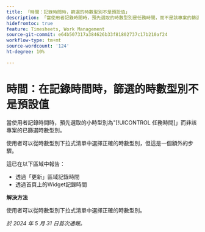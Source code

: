 ```yaml
---
title: 「時間：記錄時間時，篩選的時數型別不是預設值」
description: 「當使用者記錄時間時，預先選取的時數型別是任務時間，而不是該專案的篩選時數型別。」
hidefromtoc: true
feature: Timesheets, Work Management
source-git-commit: e64b507317a384626b33f81802737c17b210af24
workflow-type: tm+mt
source-wordcount: '124'
ht-degree: 10%

---
```



# 時間：在記錄時間時，篩選的時數型別不是預設值

當使用者記錄時間時，預先選取的小時型別為&quot;[!UICONTROL 任務時間]」而非該專案的已篩選時數型別。

使用者可以從時數型別下拉式清單中選擇正確的時數型別，但這是一個額外的步驟。

這已在以下區域中報告：

* 透過「更新」區域記錄時間
* 透過首頁上的Widget記錄時間

**解決方法**

使用者可以從時數型別下拉式清單中選擇正確的時數型別。

_於 2024 年 5 月 31 日首次通報。_
